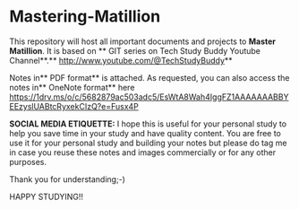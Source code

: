 # Mastering-Matillion
This repository will host all important documents and projects to **Master Matillion**. It is based on ** GIT series on Tech Study Buddy Youtube Channel**.** http://www.youtube.com/@TechStudyBuddy**

Notes in** PDF format** is attached. As requested, you can also access the notes in** OneNote format** here https://1drv.ms/o/c/5682879ac503adc5/EsWtA8Wah4IggFZ1AAAAAAABBYEEzyslUABtcRyxekCIzQ?e=Fusx4P

**SOCIAL MEDIA ETIQUETTE:**
I hope this is useful for your personal study to help you save time in your study and have quality content. You are free to use it for your personal study and building your notes but please do tag me in case you reuse these notes and images commercially or for any other purposes.

Thank you for understanding;-)

HAPPY STUDYING!!
